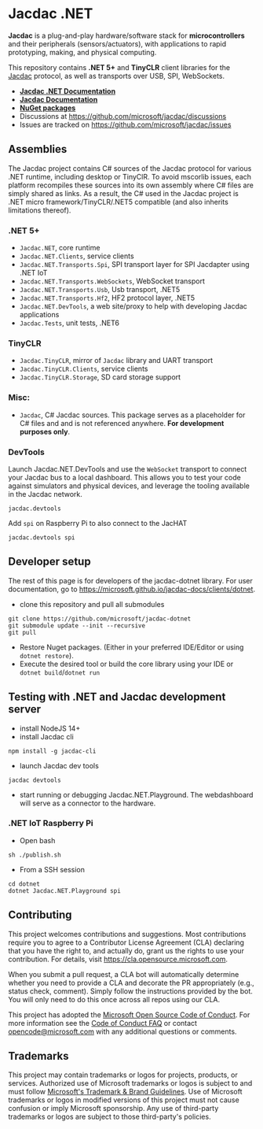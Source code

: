 # Jacdac .NET

**Jacdac** is a plug-and-play hardware/software stack 
for **microcontrollers** and their peripherals (sensors/actuators), 
with applications to rapid prototyping, making, and physical computing. 

This repository contains **.NET 5+** and **TinyCLR** client libraries for the [Jacdac](https://aka.ms/jacdac) protocol,
as well as transports over USB, SPI, WebSockets.

* **[Jacdac .NET Documentation](https://microsoft.github.io/jacdac-docs/clients/dotnet)**
* **[Jacdac Documentation](https://aka.ms/jacdac/)**
* **[NuGet packages](https://www.nuget.org/profiles/Jacdac)**
* Discussions at https://github.com/microsoft/jacdac/discussions
* Issues are tracked on https://github.com/microsoft/jacdac/issues

## Assemblies

The Jacdac project contains C# sources of the Jacdac protocol for various .NET runtime, including desktop or TinyClR.
To avoid mscorlib issues, each platform recompiles these sources into its own assembly where C# files are simply shared as links.
As a result, the C# used in the Jacdac project is .NET micro framework/TinyCLR/.NET5 compatible (and also inherits limitations thereof).

### .NET 5+

  - `Jacdac.NET`, core runtime
  - `Jacdac.NET.Clients`, service clients
  - `Jacdac.NET.Transports.Spi`, SPI transport layer for SPI Jacdapter using .NET IoT
  - `Jacdac.NET.Transports.WebSockets`, WebSocket transport
  - `Jacdac.NET.Transports.Usb`, Usb transport, .NET5
  - `Jacdac.NET.Transports.Hf2`, HF2 protocol layer, .NET5
  - `Jacdac.NET.DevTools`, a web site/proxy to help with developing Jacdac applications
  - `Jacdac.Tests`, unit tests, .NET6

### TinyCLR

  - `Jacdac.TinyCLR`, mirror of `Jacdac` library and UART transport
  - `Jacdac.TinyCLR.Clients`, service clients
  - `Jacdac.TinyCLR.Storage`, SD card storage support

### Misc:

  - `Jacdac`, C# Jacdac sources. This package serves as a placeholder for C# files and
    and is not referenced anywhere. **For development purposes only**.

### DevTools

Launch Jacdac.NET.DevTools and use the `WebSocket` transport to connect your Jacdac bus to a local dashboard.
This allows you to test your code against simulators and physical devices, and leverage the tooling
available in the Jacdac network.

```
jacdac.devtools
```

Add `spi` on Raspberry Pi to also connect to the JacHAT

```
jacdac.devtools spi
```

## Developer setup

The rest of this page is for developers of the jacdac-dotnet library. For user documentation, go to https://microsoft.github.io/jacdac-docs/clients/dotnet.

* clone this repository and pull all submodules
```
git clone https://github.com/microsoft/jacdac-dotnet
git submodule update --init --recursive
git pull
```

* Restore Nuget packages. (Either in your preferred IDE/Editor or using `dotnet restore`).
* Execute the desired tool or build the core library using your IDE or `dotnet build`/`dotnet run`

## Testing with .NET and Jacdac development server

* install NodeJS 14+
* install Jacdac cli
```
npm install -g jacdac-cli
```

* launch Jacdac dev tools
```
jacdac devtools
```

* start running or debugging Jacdac.NET.Playground. The webdashboard will serve as a connector to the hardware.

### .NET IoT Raspberry Pi

* Open bash

```
sh ./publish.sh
```

* From a SSH session
```
cd dotnet
dotnet Jacdac.NET.Playground spi
```

## Contributing

This project welcomes contributions and suggestions.  Most contributions require you to agree to a
Contributor License Agreement (CLA) declaring that you have the right to, and actually do, grant us
the rights to use your contribution. For details, visit https://cla.opensource.microsoft.com.

When you submit a pull request, a CLA bot will automatically determine whether you need to provide
a CLA and decorate the PR appropriately (e.g., status check, comment). Simply follow the instructions
provided by the bot. You will only need to do this once across all repos using our CLA.

This project has adopted the [Microsoft Open Source Code of Conduct](https://opensource.microsoft.com/codeofconduct/).
For more information see the [Code of Conduct FAQ](https://opensource.microsoft.com/codeofconduct/faq/) or
contact [opencode@microsoft.com](mailto:opencode@microsoft.com) with any additional questions or comments.

## Trademarks

This project may contain trademarks or logos for projects, products, or services. Authorized use of Microsoft 
trademarks or logos is subject to and must follow 
[Microsoft's Trademark & Brand Guidelines](https://www.microsoft.com/en-us/legal/intellectualproperty/trademarks/usage/general).
Use of Microsoft trademarks or logos in modified versions of this project must not cause confusion or imply Microsoft sponsorship.
Any use of third-party trademarks or logos are subject to those third-party's policies.
